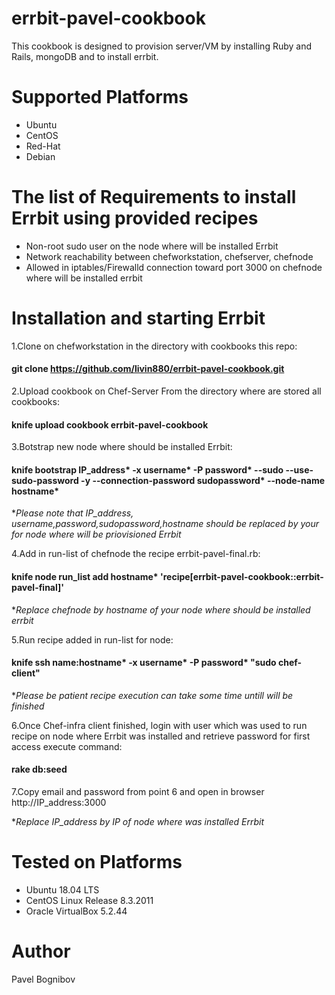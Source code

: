# errbit-pavel-cookbook

  This cookbook is designed to provision server/VM by installing Ruby and Rails, mongoDB and to install errbit.

# Supported Platforms
- Ubuntu    
- CentOS    
- Red-Hat   
- Debian 

# The list of Requirements to install Errbit using provided recipes

* Non-root sudo user on the node where will be installed Errbit  
* Network reachability between chefworkstation, chefserver, chefnode  
* Allowed in iptables/Firewalld connection toward port 3000 on chefnode where will be installed errbit  

# Installation and starting Errbit

1.Clone on chefworkstation in the directory with cookbooks this repo:      


  #### git clone https://github.com/livin880/errbit-pavel-cookbook.git 

    

2.Upload cookbook on Chef-Server From the directory where are stored all cookbooks:           


  #### knife upload cookbook errbit-pavel-cookbook  


3.Botstrap new node where should be installed Errbit:  


  #### knife bootstrap IP_address* -x username* -P password* --sudo --use-sudo-password -y --connection-password sudopassword* --node-name hostname*


**Please note that IP_address, username,password,sudopassword,hostname should be replaced by your for node where will be priovisioned Errbit* 


4.Add in run-list of chefnode the recipe errbit-pavel-final.rb:   


  #### knife node run_list add hostname* 'recipe[errbit-pavel-cookbook::errbit-pavel-final]'


**Replace chefnode by hostname of your node where should be installed errbit*

5.Run recipe added in run-list for node:    

  #### knife ssh name:hostname* -x username* -P password* "sudo chef-client"  
  
  **Please be patient recipe execution can take some time untill will be finished*
  
  
6.Once Chef-infra client finished, login with user which was used to run recipe on node where Errbit was installed and retrieve password for first access execute command:  

#### rake db:seed

7.Copy email and password from point 6 and open in browser http://IP_address:3000

**Replace IP_address by IP of node where was installed Errbit*


# Tested on Platforms

* Ubuntu 18.04 LTS
* CentOS Linux Release 8.3.2011
* Oracle VirtualBox 5.2.44

# Author  
Pavel Bognibov




